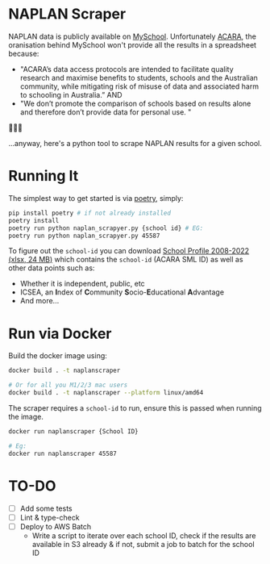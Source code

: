 # NAPLAN Scraper

NAPLAN data is publicly available on [MySchool](myschool.edu.au/). Unfortunately [ACARA](https://www.acara.edu.au/), the oranisation behind MySchool won't provide all the results in a spreadsheet because:

- "ACARA’s data access protocols are intended to facilitate quality research and maximise benefits to students, schools and the Australian community, while mitigating risk of misuse of data and associated harm to schooling in Australia.” AND
- "We don’t promote the comparison of schools based on results alone and therefore don’t provide data for personal use. "

🤦🏾‍♂️

...anyway, here's a python tool to scrape NAPLAN results for a given school.

# Running It

The simplest way to get started is via [poetry](https://python-poetry.org/), simply:

```bash
pip install poetry # if not already installed
poetry install
poetry run python naplan_scrapyer.py {school id} # EG:
poetry run python naplan_scrapyer.py 45587
```

To figure out the `school-id` you can download [School Profile 2008-2022 (xlsx, 24 MB)](https://acara.edu.au/docs/default-source/default-document-library/school-profile-2008-2022.xlsx?sfvrsn=d40e4c07_0) which contains the `school-id` (ACARA SML ID) as well as other data points such as:

- Whether it is independent, public, etc
- ICSEA, an **I**ndex of **C**ommunity **S**ocio-**E**ducational **A**dvantage
- And more...

# Run via Docker

Build the docker image using:

```bash
docker build . -t naplanscraper

# Or for all you M1/2/3 mac users
docker build . -t naplanscraper --platform linux/amd64
```

The scraper requires a `school-id` to run, ensure this is passed when running the image.

```bash
docker run naplanscraper {School ID}

# Eg:
docker run naplanscraper 45587
```

# TO-DO

- [ ] Add some tests
- [ ] Lint & type-check
- [ ] Deploy to AWS Batch
  - Write a script to iterate over each school ID, check if the results are available in S3 already & if not, submit a job to batch for the school ID
